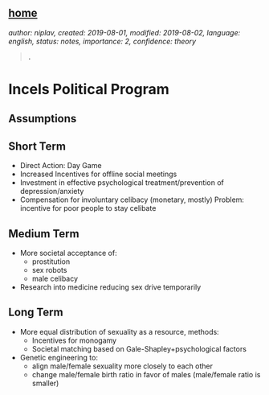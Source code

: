 [home](./index.md)
------------------

*author: niplav, created: 2019-08-01, modified: 2019-08-02, language: english, status: notes, importance: 2, confidence: theory*

> __.__

Incels Political Program
========================

Assumptions
-----------

Short Term
----------

* Direct Action: Day Game
* Increased Incentives for offline social meetings
* Investment in effective psychological treatment/prevention of depression/anxiety
* Compensation for involuntary celibacy (monetary, mostly)
	Problem: incentive for poor people to stay celibate

Medium Term
-----------

* More societal acceptance of:
	* prostitution
	* sex robots
	* male celibacy
* Research into medicine reducing sex drive temporarily

Long Term
---------

* More equal distribution of sexuality as a resource, methods:
	* Incentives for monogamy
	* Societal matching based on Gale-Shapley+psychological factors
* Genetic engineering to:
	* align male/female sexuality more closely to each other
	* change male/female birth ratio in favor of males (male/female ratio is smaller)
